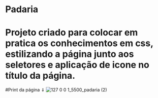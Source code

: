 # Padaria
# Projeto criado para colocar em pratica os conhecimentos em css, estilizando a página junto aos seletores e aplicação de icone no título da página.
#Print da página ⇓
![127 0 0 1_5500_padaria (2)](https://github.com/PauloCAraujo/barbearia/assets/87201963/dc952792-2fe5-4631-9132-15286338b1bb)
